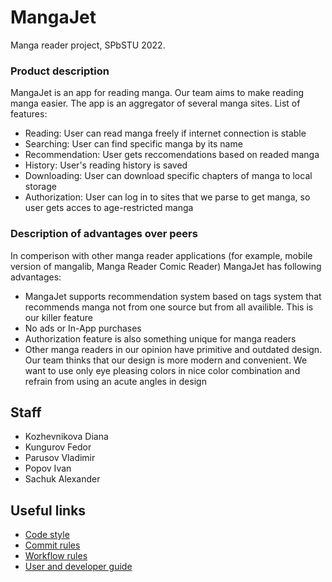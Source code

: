 # MangaJet
Manga reader project, SPbSTU 2022.

### Product description
MangaJet is an app for reading manga. Our team aims to make reading manga easier. The app is an aggregator of several manga sites.
List of features:
+ Reading: User can read manga freely if internet connection is stable
+ Searching: User can find specific manga by its name
+ Recommendation: User gets reccomendations based on readed manga
+ History: User's reading history is saved
+ Downloading: User can download specific chapters of manga to local storage
+ Authorization: User can log in to sites that we parse to get manga, so user gets acces to age-restricted manga 
### Description of advantages over peers
In comperison with other manga reader applications (for example, mobile version of mangalib, Manga Reader Comic Reader) MangaJet has following advantages:
+ MangaJet supports recommendation system based on tags system that recommends manga not from one source but from all availible. This is our killer feature
+ No ads or In-App purchases
+ Authorization feature is also something unique for manga readers
+ Other manga readers in our opinion have primitive and outdated design. Our team thinks that our design is more modern and convenient. We want to use only eye pleasing colors in nice color combination and refrain from using an acute angles in design
## Staff
+ Kozhevnikova Diana
+ Kungurov Fedor
+ Parusov Vladimir
+ Popov Ivan
+ Sachuk Alexander

## Useful links
+ [Code style](docs/code-rules.md)
+ [Commit rules](docs/commit-rules.md)
+ [Workflow rules](docs/workflow-rules.md)
+ [User and developer guide](docs/user-developer-guide.md)